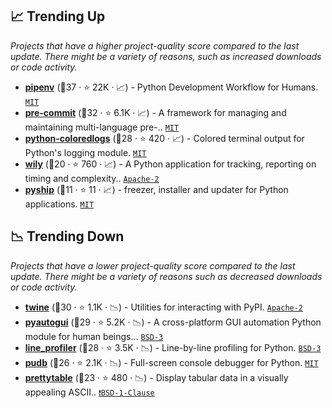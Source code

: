 ## 📈 Trending Up

_Projects that have a higher project-quality score compared to the last update. There might be a variety of reasons, such as increased downloads or code activity._

- <b><a href="https://github.com/pypa/pipenv">pipenv</a></b> (🥇37 ·  ⭐ 22K · 📈) - Python Development Workflow for Humans. <code><a href="http://bit.ly/34MBwT8">MIT</a></code>
- <b><a href="https://github.com/pre-commit/pre-commit">pre-commit</a></b> (🥇32 ·  ⭐ 6.1K · 📈) - A framework for managing and maintaining multi-language pre-.. <code><a href="http://bit.ly/34MBwT8">MIT</a></code>
- <b><a href="https://github.com/xolox/python-coloredlogs">python-coloredlogs</a></b> (🥈28 ·  ⭐ 420 · 📈) - Colored terminal output for Python's logging module. <code><a href="http://bit.ly/34MBwT8">MIT</a></code>
- <b><a href="https://github.com/tonybaloney/wily">wily</a></b> (🥉20 ·  ⭐ 760 · 📈) - A Python application for tracking, reporting on timing and complexity.. <code><a href="http://bit.ly/3nYMfla">Apache-2</a></code>
- <b><a href="https://github.com/jamesabel/pyship">pyship</a></b> (🥉11 ·  ⭐ 11 · 📈) - freezer, installer and updater for Python applications. <code><a href="http://bit.ly/34MBwT8">MIT</a></code>

## 📉 Trending Down

_Projects that have a lower project-quality score compared to the last update. There might be a variety of reasons such as decreased downloads or code activity._

- <b><a href="https://github.com/pypa/twine">twine</a></b> (🥈30 ·  ⭐ 1.1K · 📉) - Utilities for interacting with PyPI. <code><a href="http://bit.ly/3nYMfla">Apache-2</a></code>
- <b><a href="https://github.com/asweigart/pyautogui">pyautogui</a></b> (🥈29 ·  ⭐ 5.2K · 📉) - A cross-platform GUI automation Python module for human beings... <code><a href="http://bit.ly/3aKzpTv">BSD-3</a></code>
- <b><a href="https://github.com/pyutils/line_profiler">line_profiler</a></b> (🥈28 ·  ⭐ 3.5K · 📉) - Line-by-line profiling for Python. <code><a href="http://bit.ly/3aKzpTv">BSD-3</a></code>
- <b><a href="https://github.com/inducer/pudb">pudb</a></b> (🥈26 ·  ⭐ 2.1K · 📉) - Full-screen console debugger for Python. <code><a href="http://bit.ly/34MBwT8">MIT</a></code>
- <b><a href="https://github.com/jazzband/prettytable">prettytable</a></b> (🥉23 ·  ⭐ 480 · 📉) - Display tabular data in a visually appealing ASCII.. <code><a href="https://tldrlegal.com/search?q=BSD-1-Clause">❗️BSD-1-Clause</a></code>

